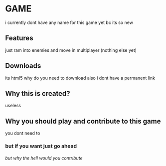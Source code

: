 # GAME

i currently dont have any name for this game yet bc its so new

## Features

just ram into enemies and move in multiplayer (nothing else yet)

## Downloads

its html5 why do you need to download
also i dont have a permanent link

## Why this is created?

useless

## Why you should play and contribute to this game

you dont need to 
### but if you want just go ahead

###### but why the hell would you contribute
